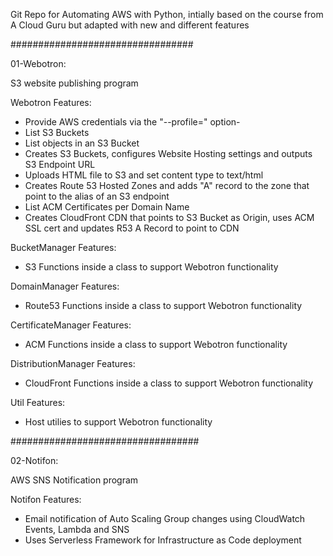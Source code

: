 Git Repo for Automating AWS with Python, intially based on the course from A Cloud Guru but adapted with new and different features

#################################

01-Webotron:

S3 website publishing program

Webotron Features:

- Provide AWS credentials via the "--profile=<profileName>" option- 
- List S3 Buckets
- List objects in an S3 Bucket
- Creates S3 Buckets, configures Website Hosting settings and outputs S3 Endpoint URL
- Uploads HTML file to S3 and set content type to text/html
- Creates Route 53 Hosted Zones and adds "A" record to the zone that point to the alias of an S3 endpoint
- List ACM Certificates per Domain Name
- Creates CloudFront CDN that points to S3 Bucket as Origin, uses ACM SSL cert and updates R53 A Record to point to CDN

BucketManager Features:

- S3 Functions inside a class to support Webotron functionality 

DomainManager Features:

- Route53 Functions inside a class to support Webotron functionality 

CertificateManager Features:

- ACM Functions inside a class to support Webotron functionality

DistributionManager Features:

- CloudFront Functions inside a class to support Webotron functionality

Util Features:

- Host utilies to support Webotron functionality 

##################################

02-Notifon:

AWS SNS Notification program 

Notifon Features:

- Email notification of Auto Scaling Group changes using CloudWatch Events, Lambda and SNS
- Uses Serverless Framework for Infrastructure as Code deployment
